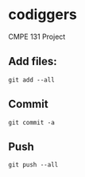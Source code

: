 # codiggers
CMPE 131 Project


## Add files:

```
git add --all
```

## Commit
```
git commit -a
```

## Push
```
git push --all
```
